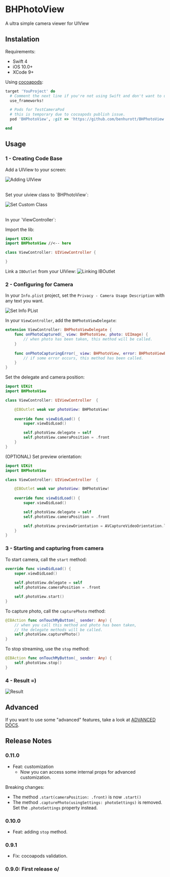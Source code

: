 # BHPhotoView
A ultra simple camera viewer for UIView


## Instalation
Requirements:
* Swift 4
* iOS 10.0+
* XCode 9+

Using [cocoapods](https://cocoapods.org/):

```ruby
target 'YouProject' do
  # Comment the next line if you're not using Swift and don't want to use dynamic frameworks
  use_frameworks!

  # Pods for TestCameraPod
  # this is temporary due to cocoapods publish issue.
  pod 'BHPhotoView', :git => 'https://github.com/benhurott/BHPhotoView'

end
```

## Usage

### 1 - Creating Code Base
Add a UIView to your screen:

![Adding UIView](docs/res/adding_uiview.png)

<br />
Set your uiview class to `BHPhotoView`:

![Set Custom Class](docs/res/set_custom_class.png)

<br />
In your `ViewController`:

Import the lib:
```swift
import UIKit
import BHPhotoView //<-- here

class ViewController: UIViewController {

}
```

Link a `IBOutlet` from your UIView:
![Linking IBOutlet](docs/res/linking_iboutlet.png)

### 2 - Configuring for Camera
In your `Info.plist` project, set the `Privacy - Camera Usage Description` with any text you want.

![Set Info PList](docs/res/set_info_plist.png)

In your `ViewController`, add the `BHPhotoViewDelegate`:
```swift
extension ViewController: BHPhotoViewDelegate {
    func onPhotoCaptured(_ view: BHPhotoView, photo: UIImage) {
        // when photo has been taken, this method will be called.
    }
    
    func onPhotoCapturingError(_ view: BHPhotoView, error: BHPhotoViewError) {
        // if some error occurs, this method has been called.
    }
}
```

Set the delegate and camera position:
```swift
import UIKit
import BHPhotoView

class ViewController: UIViewController  {

    @IBOutlet weak var photoView: BHPhotoView!
    
    override func viewDidLoad() {
        super.viewDidLoad()

        self.photoView.delegate = self
        self.photoView.cameraPosition = .front
    }
}
```

(OPTIONAL) Set preview orientation:
```swift
import UIKit
import BHPhotoView

class ViewController: UIViewController  {

    @IBOutlet weak var photoView: BHPhotoView!
    
    override func viewDidLoad() {
        super.viewDidLoad()

        self.photoView.delegate = self
        self.photoView.cameraPosition = .front

        self.photoView.previewOrientation = AVCaptureVideoOrientation.landscapeLeft
    }
}
```

### 3 - Starting and capturing from camera
To start camera, call the `start` method:
```swift
override func viewDidLoad() {
    super.viewDidLoad()
    
    self.photoView.delegate = self
    self.photoView.cameraPosition = .front

    self.photoView.start()
}
```

To capture photo, call the `capturePhoto` method:
```swift
@IBAction func onTouchMyButton(_ sender: Any) {
    // when you call this method and photo has been taken,
    // the delegate methods will be called.
    self.photoView.capturePhoto()
}
```

To stop streaming, use the `stop` method:
```swift
@IBAction func onTouchMyButton(_ sender: Any) {
    self.photoView.stop()
}
```

### 4 - Result =)
![Result](docs/res/bhphotoview.mov.gif)





## Advanced
If you want to use some "advanced" features, take a look at [ADVANCED DOCS](docs/ADVANCED.md).

## Release Notes

### 0.11.0
* Feat: customization
    * Now you can access some internal props for advanced customization.

Breaking changes:
* The method `.start(cameraPosition: .front)` is now `.start()`
* The method `.capturePhoto(usingSettings: photoSettings)` is removed. Set the `.photoSettings` property instead.

### 0.10.0
* Feat: adding `stop` method.

### 0.9.1
* Fix: cocoapods validation.

### 0.9.0: First release o/